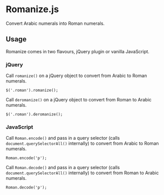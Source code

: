 # Romanize.js

Convert Arabic numerals into Roman numerals.

## Usage

Romanize comes in two flavours, jQuery plugin or vanilla JavaScript.

### jQuery

Call `romanize()` on a jQuery object to convert from Arabic to Roman numerals.

    $('.roman').romanize();

Call `deromanize()` on a jQuery object to convert from Roman to Arabic numerals.

    $('.roman').deromanize();

### JavaScript

Call `Roman.encode()` and pass in a query selector (calls `document.querySelectorAll()` internally) to convert from Arabic to Roman numerals.

    Roman.encode('p');

Call `Roman.decode()` and pass in a query selector (calls `document.querySelectorAll()` internally) to convert from Roman to Arabic numerals.

    Roman.decode('p');

